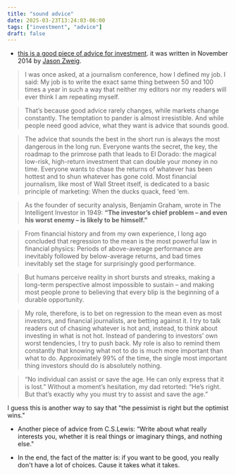 ```yaml
---
title: "sound advice"
date: 2025-03-23T13:24:03-06:00
tags: ["investment", "advice"]
draft: false
---
```


* [this is a good piece of advice for investment](https://jasonzweig.com/saving-investors-from-themselves-2/). it was written in November 2014 by [Jason Zweig](https://en.wikipedia.org/wiki/Jason_Zweig).

> I was once asked, at a journalism conference, how I defined my job. I said: My job is to write the exact same thing between 50 and 100 times a year in such a way that neither my editors nor my readers will ever think I am repeating myself.

> That’s because good advice rarely changes, while markets change constantly. The temptation to pander is almost irresistible. And while people need good advice, what they want is advice that sounds good.

> The advice that sounds the best in the short run is always the most dangerous in the long run. Everyone wants the secret, the key, the roadmap to the primrose path that leads to El Dorado: the magical low-risk, high-return investment that can double your money in no time. Everyone wants to chase the returns of whatever has been hottest and to shun whatever has gone cold. Most financial journalism, like most of Wall Street itself, is dedicated to a basic principle of marketing: When the ducks quack, feed ‘em.

> As the founder of security analysis, Benjamin Graham, wrote in The Intelligent Investor in 1949: **“The investor’s chief problem – and even his worst enemy – is likely to be himself.”**

> From financial history and from my own experience, I long ago concluded that regression to the mean is the most powerful law in financial physics: Periods of above-average performance are inevitably followed by below-average returns, and bad times inevitably set the stage for surprisingly good performance.

> But humans perceive reality in short bursts and streaks, making a long-term perspective almost impossible to sustain – and making most people prone to believing that every blip is the beginning of a durable opportunity.

> My role, therefore, is to bet on regression to the mean even as most investors, and financial journalists, are betting against it. I try to talk readers out of chasing whatever is hot and, instead, to think about investing in what is not hot. Instead of pandering to investors’ own worst tendencies, I try to push back. My role is also to remind them constantly that knowing what not to do is much more important than what to do. Approximately 99% of the time, the single most important thing investors should do is absolutely nothing.

> “No individual can assist or save the age. He can only express that it is lost.” Without a moment’s hesitation, my dad retorted: “He’s right. But that’s exactly why you must try to assist and save the age.”

I guess this is another way to say that "the pessimist is right but the optimist wins."

* Another piece of advice from C.S.Lewis: “Write about what really interests you, whether it is real things or imaginary things, and nothing else."

* In the end, the fact of the matter is: if you want to be good, you really don't have a lot of choices. Cause it takes what it takes.


